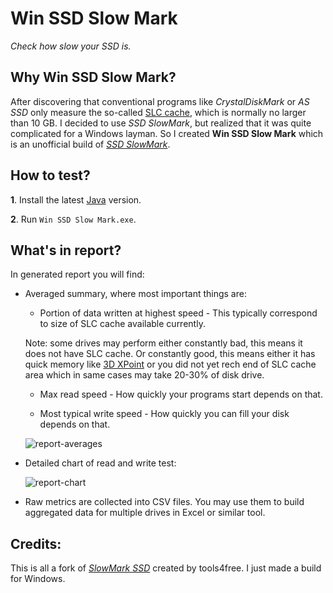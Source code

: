 # Win SSD Slow Mark 

*Check how slow your SSD is.*

## Why Win SSD Slow Mark?

After discovering that conventional programs like *CrystalDiskMark* or *AS SSD* only measure the so-called [SLC cache](https://www.technipages.com/what-is-slc-caching/), which is normally no larger than 10 GB. I decided to use *SSD SlowMark*, but realized that it was quite complicated for a Windows layman. So I created **Win SSD Slow Mark** which is an unofficial build of [*SSD SlowMark*](https://github.com/tools4free/SsdSlowMark/).

## How to test?

**1**. Install the latest [Java](https://www.java.com/download) version.

**2**. Run `Win SSD Slow Mark.exe`.

## What's in report?

In generated report you will find:

* Averaged summary, where most important things are:

  * Portion of data written at highest speed - This typically correspond to size of SLC cache available currently.

  Note: some drives may perform either constantly bad, this means it does not have SLC cache. Or constantly good, this means either it has quick memory like [3D XPoint](https://en.wikipedia.org/wiki/3D_XPoint) or you did not yet rech end of SLC cache area which in same cases may take 20-30% of disk drive.

  * Max read speed - How quickly your programs start depends on that.

  * Most typical write speed - How quickly you can fill your disk depends on that.

  ![report-averages](https://github.com/KaioHSG/WinSsdSlowMark/assets/96930584/ac9be217-62b9-432c-abc1-2bb353e9633d)

* Detailed chart of read and write test:

  ![report-chart](https://github.com/KaioHSG/WinSsdSlowMark/assets/96930584/878df293-b789-48e5-98c8-8dff51e9f97f)

* Raw metrics are collected into CSV files. You may use them to build aggregated data for multiple drives in Excel or similar tool.

## Credits:

This is all a fork of [*SlowMark SSD*](https://github.com/tools4free/SsdSlowMark) created by tools4free. I just made a build for Windows.
